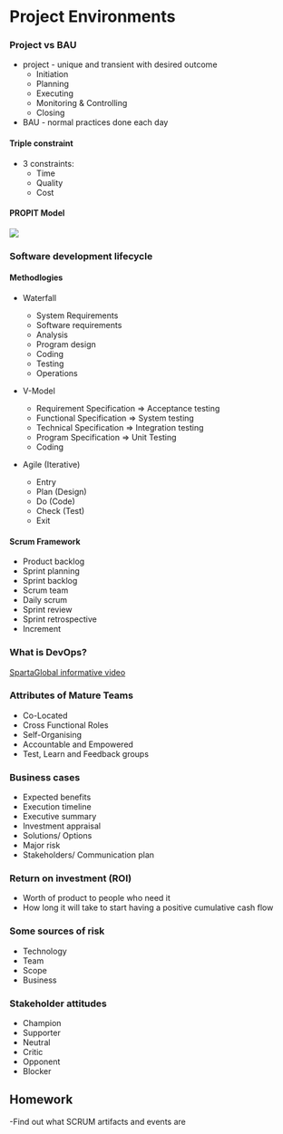 # Project Environments

### Project vs BAU
- project - unique and transient with desired outcome
  - Initiation
  - Planning
  - Executing
  - Monitoring & Controlling
  - Closing
- BAU - normal practices done each day

#### Triple constraint
- 3 constraints: 
  - Time
  - Quality
  - Cost

#### PROPIT Model
![](/The_PROPIT_model.png)

### Software development lifecycle
#### Methodlogies
- Waterfall
  - System Requirements
  - Software requirements
  - Analysis
  - Program design
  - Coding
  - Testing
  - Operations

- V-Model
  - Requirement Specification => Acceptance testing
  - Functional Specification => System testing
  - Technical Specification => Integration testing
  - Program Specification => Unit Testing
  - Coding

- Agile (Iterative)
  - Entry
  - Plan (Design)
  - Do (Code)
  - Check (Test)
  - Exit

#### Scrum Framework
- Product backlog
- Sprint planning
- Sprint backlog
- Scrum team
- Daily scrum
- Sprint review
- Sprint retrospective
- Increment

### What is DevOps?
[SpartaGlobal informative video](https://web.microsoftstream.com/video/1d5b348a-ca1d-4262-85dd-cf1657d34183)

### Attributes of Mature Teams
- Co-Located
- Cross Functional Roles
- Self-Organising
- Accountable and Empowered
- Test, Learn and Feedback groups

### Business cases
- Expected benefits
- Execution timeline
- Executive summary
- Investment appraisal
- Solutions/ Options
- Major risk
- Stakeholders/ Communication plan

### Return on investment (ROI)
- Worth of product to people who need it
- How long it will take to start having a positive cumulative cash flow

### Some sources of risk
- Technology
- Team
- Scope
- Business

### Stakeholder attitudes
- Champion
- Supporter
- Neutral
- Critic
- Opponent
- Blocker

## Homework
-Find out what SCRUM artifacts and events are
